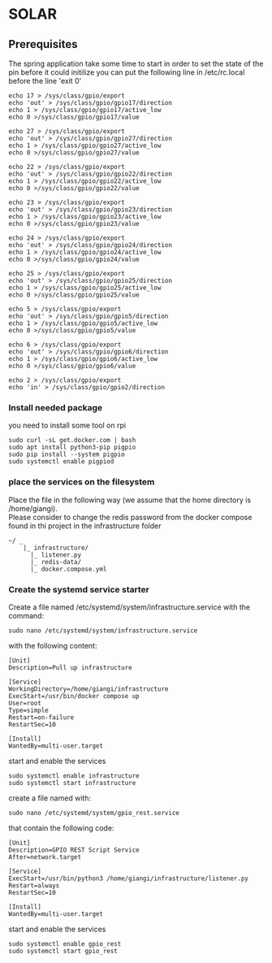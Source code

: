 # SOLAR

## Prerequisites
The spring application take some time to start in order to set the state of the pin before it could initilize you can put the following line in /etc/rc.local before the line 'exit 0'
```shell
echo 17 > /sys/class/gpio/export
echo 'out' > /sys/class/gpio/gpio17/direction
echo 1 > /sys/class/gpio/gpio17/active_low
echo 0 >/sys/class/gpio/gpio17/value

echo 27 > /sys/class/gpio/export
echo 'out' > /sys/class/gpio/gpio27/direction
echo 1 > /sys/class/gpio/gpio27/active_low
echo 0 >/sys/class/gpio/gpio27/value

echo 22 > /sys/class/gpio/export
echo 'out' > /sys/class/gpio/gpio22/direction
echo 1 > /sys/class/gpio/gpio22/active_low
echo 0 >/sys/class/gpio/gpio22/value

echo 23 > /sys/class/gpio/export
echo 'out' > /sys/class/gpio/gpio23/direction
echo 1 > /sys/class/gpio/gpio23/active_low
echo 0 >/sys/class/gpio/gpio23/value

echo 24 > /sys/class/gpio/export
echo 'out' > /sys/class/gpio/gpio24/direction
echo 1 > /sys/class/gpio/gpio24/active_low
echo 0 >/sys/class/gpio/gpio24/value

echo 25 > /sys/class/gpio/export
echo 'out' > /sys/class/gpio/gpio25/direction
echo 1 > /sys/class/gpio/gpio25/active_low
echo 0 >/sys/class/gpio/gpio25/value

echo 5 > /sys/class/gpio/export
echo 'out' > /sys/class/gpio/gpio5/direction
echo 1 > /sys/class/gpio/gpio5/active_low
echo 0 >/sys/class/gpio/gpio5/value

echo 6 > /sys/class/gpio/export
echo 'out' > /sys/class/gpio/gpio6/direction
echo 1 > /sys/class/gpio/gpio6/active_low
echo 0 >/sys/class/gpio/gpio6/value

echo 2 > /sys/class/gpio/export
echo 'in' > /sys/class/gpio/gpio2/direction
```
### Install needed package
you need to install some tool on rpi

```shell
sudo curl -sL get.docker.com | bash
sudo apt install python3-pip pigpio
sudo pip install --system pigpio
sudo systemctl enable pigpiod
```

### place the services on the filesystem
Place the file in the following way (we assume that the home directory is /home/giangi).\
Please consider to change the redis password from the docker compose found in thi project in the infrastructure folder

```text
~/ _
    |_ infrastructure/
      |_ listener.py
      |_ redis-data/
      |_ docker.compose.yml
```

### Create the systemd service starter

Create a file named /etc/systemd/system/infrastructure.service with the command:

```shell
sudo nano /etc/systemd/system/infrastructure.service
```

with the following content:

```shell
[Unit]
Description=Pull up infrastructure

[Service]
WorkingDirectory=/home/giangi/infrastructure
ExecStart=/usr/bin/docker compose up
User=root
Type=simple
Restart=on-failure
RestartSec=10

[Install]
WantedBy=multi-user.target
```

start and enable the services

```shell
sudo systemctl enable infrastructure
sudo systemctl start infrastructure
```

create a file named with:

 ```shell
sudo nano /etc/systemd/system/gpio_rest.service
```

that contain the following code:

```shell
[Unit]
Description=GPIO REST Script Service
After=network.target

[Service]
ExecStart=/usr/bin/python3 /home/giangi/infrastructure/listener.py
Restart=always
RestartSec=10

[Install]
WantedBy=multi-user.target
```

start and enable the services

```shell
sudo systemctl enable gpio_rest
sudo systemctl start gpio_rest
```